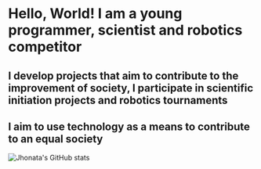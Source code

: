 # Hello, World! I am a young programmer, scientist and robotics competitor
## I develop projects that aim to contribute to the improvement of society, I participate in scientific initiation projects and robotics tournaments
## I aim to use technology as a means to contribute to an equal society

![Jhonata's GitHub stats](https://github-readme-stats.vercel.app/api?username=JhonataAugust0&show_icons=true&theme=dark)


